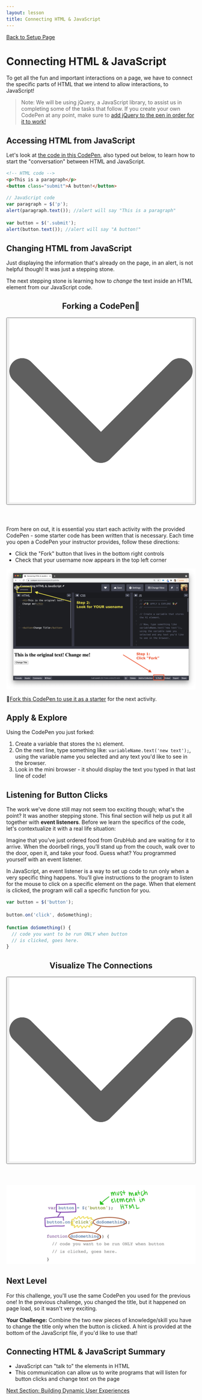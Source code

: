 ```yaml
---
layout: lesson
title: Connecting HTML & JavaScript
---
```


<a href="../">Back to Setup Page</a>

# Connecting HTML & JavaScript

To get all the fun and important interactions on a page, we have to connect the specific parts of HTML that we intend to allow interactions, to JavaScript!

>Note: We will be using jQuery, a JavaScript library, to assist us in completing some of the tasks that follow. If you create your own CodePen at any point, make sure to [add jQuery to the pen in order for it to work!](https://blog.codepen.io/documentation/using-javascript-libraries/)

## Accessing HTML from JavaScript

Let's look at [the code in this CodePen](https://codepen.io/turing-trycoding/pen/gOLmYvp?editors=1010), also typed out below, to learn how to start the "conversation" between HTML and JavaScript.

```html
<!-- HTML code -->
<p>This is a paragraph</p>
<button class="submit">A button!</button>
```

```js
// JavaScript code
var paragraph = $('p');
alert(paragraph.text()); //alert will say "This is a paragraph"

var button = $('.submit');
alert(button.text()); //alert will say "A button!"
```

## Changing HTML from JavaScript

Just displaying the information that's already on the page, in an alert, is not helpful though! It was just a stepping stone.

The next stepping stone is learning how to _change_ the text inside an HTML element from our JavaScript code.

<div class="expander expander-lesson">
  <header>
    <h2 class="spicy-click">Forking a CodePen<span role="img" aria-label="fork and knife emoji">🍴</span></h2>
    <div><button class="expander-btn"><img src="../../assets/icons/arrow.svg" alt="expander arrow icon" /></button></div>
  </header>
  <div class="hide">
    <p>From here on out, it is essential you start each activity with the provided CodePen - some starter code has been written that is necessary. Each time you open a CodePen your instructor provides, follow these directions:</p>
    <ul>
      <li>Click the "Fork" button that lives in the bottom right controls</li>
      <li>Check that your username now appears in the top left corner</li>
    </ul>
    <img src="../assets/fork-codepen.png" alt="Screenshot with overlay pointing to fork button and location to check username"/>
    <p><span role="img" aria-label="fork and knife emoji">🍴</span><a href="https://codepen.io/turing-trycoding/pen/yLVMBjP?editors=1010" target="blank">Fork this CodePen to use it as a starter</a> for the next activity.</p>
  </div>
</div>

<div class="try-it-new">
  <h2>Apply & Explore</h2>
  <p>Using the CodePen you just forked:</p>
  <ol>
    <li>Create a variable that stores the <code>h1</code> element.</li>
    <li>On the next line, type something like: <code>variableName.text('new text');</code>, using the variable name you selected and any text you'd like to see in the browser.</li>
    <li>Look in the mini browser - it should display the text you typed in that last line of code!</li>
  </ol>
</div>

## Listening for Button Clicks

The work we've done still may not seem too exciting though; what's the point? It was another stepping stone. This final section will help us put it all together with **event listeners**. Before we learn the specifics of the code, let's contextualize it with a real life situation:

Imagine that you’ve just ordered food from GrubHub and are waiting for it to arrive. When the doorbell rings, you’ll stand up from the couch, walk over to the door, open it, and take your food. Guess what? You programmed yourself with an event listener.

In JavaScript, an event listener is a way to set up code to run only when a very specific thing happens. You’ll give instructions to the program to listen for the mouse to click on a specific element on the page. When that element is clicked, the program will call a specific function for you.

```js
var button = $('button');

button.on('click', doSomething);

function doSomething() {
  // code you want to be run ONLY when button 
  // is clicked, goes here.
}
```

<div class="expander expander-lesson">
  <header>
    <h2 class="spicy-click">Visualize The Connections</h2>
    <div><button class="expander-btn"><img src="../../assets/icons/arrow.svg" alt="expander arrow icon" /></button></div>
  </header>
  <div class="hide">
    <img src="../assets/event-listener-diagram.jpg" alt="Diagram of variable names matching, function names matching, and note that jQuery must call an element that has an exact match in HTML"/>
  </div>
</div>

<div class="try-it-new">
  <h2>Next Level</h2>
  <p>For this challenge, you'll use the same CodePen you used for the previous one! In the previous challenge, you changed the title, but it happened on page load, so it wasn't very exciting.</p>
  <p><strong>Your Challenge:</strong> Combine the two new pieces of knowledge/skill you have to change the title only when the button is clicked. A hint is provided at the bottom of the JavaScript file, if you'd like to use that!</p>
</div>

## Connecting HTML & JavaScript Summary

- JavaScript can "talk to" the elements in HTML
- This communication can allow us to write programs that will listen for button clicks and change text on the page

<a href="../js-3">Next Section: Building Dynamic User Experiences</a>

